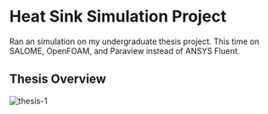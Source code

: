 # Heat Sink Simulation Project
Ran an simulation on my undergraduate thesis project. This time on SALOME, OpenFOAM, and Paraview instead of ANSYS Fluent.

## Thesis Overview
![thesis-1](https://github.com/HanChenyue/Heat_Sink_Simulation/assets/112244877/8f37c9e7-dcbe-4ffd-b205-4137823db0df)

